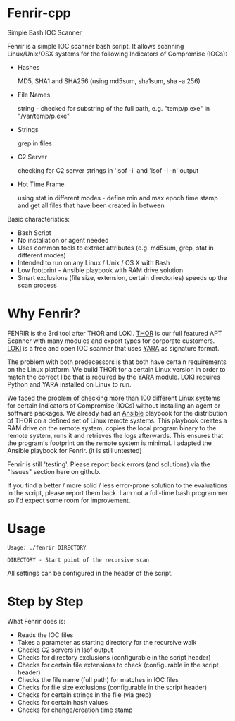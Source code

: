 # Fenrir-cpp
Simple Bash IOC Scanner

Fenrir is a simple IOC scanner bash script. It allows scanning Linux/Unix/OSX systems for the following Indicators of Compromise (IOCs):

- Hashes

   MD5, SHA1 and SHA256 (using md5sum, sha1sum, sha -a 256)

- File Names 

   string - checked for substring of the full path, e.g. "temp/p.exe" in "/var/temp/p.exe"

- Strings

   grep in files
   
- C2 Server
   
   checking for C2 server strings in 'lsof -i' and 'lsof -i -n' output  

- Hot Time Frame

   using stat in different modes - define min and max epoch time stamp and get all files that have been created in between
   
Basic characteristics:
- Bash Script
- No installation or agent needed
- Uses common tools to extract attributes (e.g. md5sum, grep, stat in different modes)
- Intended to run on any Linux / Unix / OS X with Bash
- Low footprint - Ansible playbook with RAM drive solution
- Smart exclusions (file size, extension, certain directories) speeds up the scan process

# Why Fenrir?
FENRIR is the 3rd tool after THOR and LOKI. [THOR](http://www.bsk-consulting.de/apt-scanner-thor/) is our full featured APT Scanner with many modules and export types for corporate customers. [LOKI](https://github.com/Neo23x0/Loki) is a free and open IOC scanner that uses [YARA](https://plusvic.github.io/yara/) as signature format. 

The problem with both predecessors is that both have certain requirements on the Linux platform. We build THOR for a certain Linux version in order to match the correct libc that is required by the YARA module. LOKI requires Python and YARA installed on Linux to run.

We faced the problem of checking more than 100 different Linux systems for certain Indicators of Compromise (IOCs) without installing an agent or software packages. We already had an [Ansible](http://www.ansible.com/) playbook for the distribution of THOR on a defined set of Linux remote systems. This playbook creates a RAM drive on the remote system, copies the local program binary to the remote system, runs it and retrieves the logs afterwards. This ensures that the program's footprint on the remote system is minimal. I adapted the Ansible playbook for Fenrir. (it is still untested)

Fenrir is still 'testing'. Please report back errors (and solutions) via the "Issues" section here on github. 

If you find a better / more solid / less error-prone solution to the evaluations in the script, please report them back. I am not a full-time bash programmer so I'd expect some room for improvement. 

# Usage

```
Usage: ./fenrir DIRECTORY
 
DIRECTORY - Start point of the recursive scan
```

All settings can be configured in the header of the script.

# Step by Step

What Fenrir does is:
- Reads the IOC files
- Takes a parameter as starting directory for the recursive walk
- Checks C2 servers in lsof output
- Checks for directory exclusions (configurable in the script header)
- Checks for certain file extensions to check (configurable in the script header)
- Checks the file name (full path) for matches in IOC files
- Checks for file size exclusions (configurable in the script header)
- Checks for certain strings in the file (via grep)
- Checks for certain hash values 
- Checks for change/creation time stamp 
